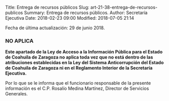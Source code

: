 Title: Entrega de recursos públicos
Slug: art-21-38-entrega-de-recursos-publicos
Summary: Entrega de recursos públicos.
Author: Secretaría Ejecutiva
Date: 2018-02-23 09:00
Modified: 2018-07-05 21:14


Fecha de última actualización: 29 de junio 2018.

### NO APLICA

**Este apartado de la Ley de Acceso a la Información Pública para el
Estado de Coahuila de Zaragoza no aplica toda vez que no está dentro
de las atribuciones establecidas en la Ley del Sistema Anticorrupción
del Estado de Coahuila de Zaragoza ni en el Reglamento Interior de la
Secretaría Ejecutiva.**

Por lo que se le informa que el funcionario responsable de la presente
información es el C.P. Rosalío Medina Martínez, Director de Servicios
Generales.
